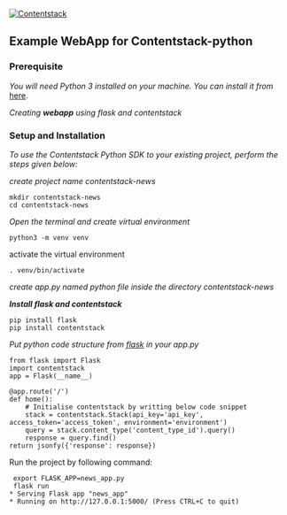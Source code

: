 [![Contentstack](https://www.contentstack.com/docs/static/images/contentstack.png)](https://www.contentstack.com/)  
  
## Example WebApp for Contentstack-python  
  
### Prerequisite  
  
*You will need Python 3 installed on your machine. You can install it from* [here](https://www.python.org/ftp/python/3.7.4/python-3.7.4-macosx10.9.pkg).  
 

*Creating **webapp** using flask and contentstack*  


### Setup and Installation  
  
*To use the Contentstack Python SDK to your existing project, perform the steps given below:*  

*create project name contentstack-news*
```
mkdir contentstack-news
cd contentstack-news
```
*Open the terminal and create virtual environment*

```
python3 -m venv venv
```

activate the virtual environment

```
. venv/bin/activate
```

*create app.py named python file inside the directory contentstack-news*

***Install flask and contentstack***  

```
pip install flask
pip install contentstack
```
  

*Put python code structure from [flask]([https://palletsprojects.com/p/flask/](https://palletsprojects.com/p/flask/))  in your app.py*


     
```  
from flask import Flask 
import contentstack     
app = Flask(__name__)      

@app.route('/')  
def home(): 
	# Initialise contentstack by writting below code snippet
	stack = contentstack.Stack(api_key='api_key', access_token='access_token', environment='environment') 
	query = stack.content_type('content_type_id').query() 
	response = query.find() 
return jsonfy({'response': response}) 

```

Run the project by following command:  
  
  ```
   export FLASK_APP=news_app.py
   flask run
 * Serving Flask app "news_app" 
 * Running on http://127.0.0.1:5000/ (Press CTRL+C to quit)   
  ```